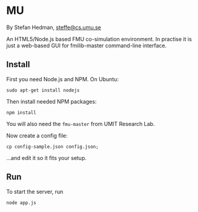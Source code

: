 # MU

By Stefan Hedman, steffe@cs.umu.se

An HTML5/Node.js based FMU co-simulation environment. In practise it is just a web-based GUI for fmilib-master command-line interface.

## Install
First you need Node.js and NPM. On Ubuntu:
```
sudo apt-get install nodejs
```
Then install needed NPM packages:
```
npm install
```
You will also need the ```fmu-master``` from UMIT Research Lab.

Now create a config file:
```
cp config-sample.json config.json;
```
...and edit it so it fits your setup.

## Run
To start the server, run
```
node app.js
```